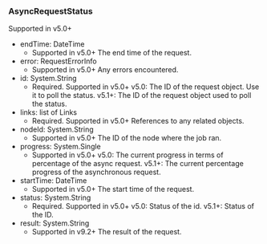 ### AsyncRequestStatus
Supported in v5.0+

- endTime: DateTime
  - Supported in v5.0+
The end time of the request.
- error: RequestErrorInfo
  - Supported in v5.0+
Any errors encountered.
- id: System.String
  - Required. Supported in v5.0+
v5.0: The ID of the request object. Use it to poll the status.
v5.1+: The ID of the request object used to poll the status.
- links: list of Links
  - Required. Supported in v5.0+
References to any related objects.
- nodeId: System.String
  - Supported in v5.0+
The ID of the node where the job ran.
- progress: System.Single
  - Supported in v5.0+
v5.0: The current progress in terms of percentage of the async request.
v5.1+: The current percentage progress of the asynchronous request.
- startTime: DateTime
  - Supported in v5.0+
The start time of the request.
- status: System.String
  - Required. Supported in v5.0+
v5.0: Status of the id.
v5.1+: Status of the ID.
- result: System.String
  - Supported in v9.2+
The result of the request.
